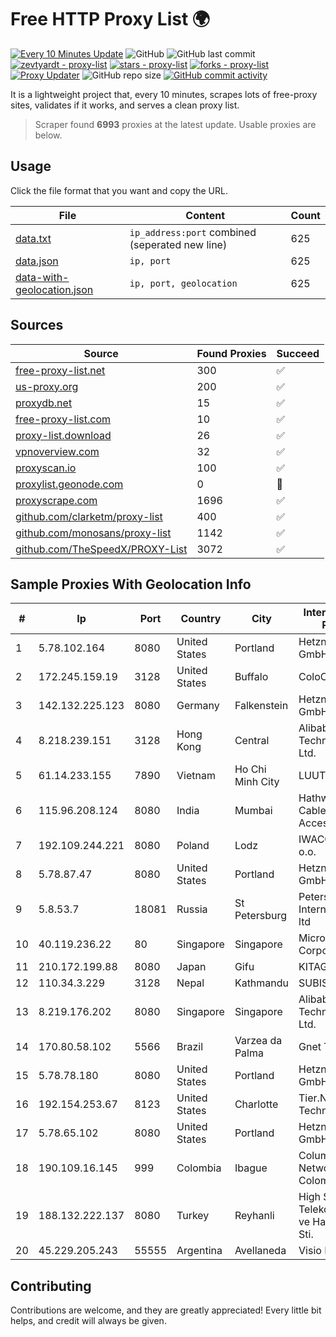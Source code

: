 
# Free HTTP Proxy List 🌍

[![Every 10 Minutes Update](https://github.com/mertguvencli/http-proxy-list/actions/workflows/main.yml/badge.svg?branch=main)](https://github.com/mertguvencli/http-proxy-list/actions/workflows/main.yml)
![GitHub](https://img.shields.io/github/license/mertguvencli/http-proxy-list)
![GitHub last commit](https://img.shields.io/github/last-commit/mertguvencli/http-proxy-list)
[![zevtyardt - proxy-list](https://img.shields.io/static/v1?label=zevtyardt&message=proxy-list&color=blue&logo=github)](https://github.com/zevtyardt/proxy-list "Go to GitHub repo")
[![stars - proxy-list](https://img.shields.io/github/stars/zevtyardt/proxy-list?style=social)](https://github.com/zevtyardt/proxy-list)
[![forks - proxy-list](https://img.shields.io/github/forks/zevtyardt/proxy-list?style=social)](https://github.com/zevtyardt/proxy-list)
[![Proxy Updater](https://github.com/zevtyardt/proxy-list/workflows/Proxy%20Updater/badge.svg)](https://github.com/zevtyardt/proxy-list/actions?query=workflow:"Proxy+Updater")
![GitHub repo size](https://img.shields.io/github/repo-size/zevtyardt/proxy-list)
[![GitHub commit activity](https://img.shields.io/github/commit-activity/m/zevtyardt/proxy-list?logo=commits)](https://github.com/zevtyardt/proxy-list/commits/main)

It is a lightweight project that, every 10 minutes, scrapes lots of free-proxy sites, validates if it works, and serves a clean proxy list.

> Scraper found **6993** proxies at the latest update. Usable proxies are below.

## Usage

Click the file format that you want and copy the URL.

|File|Content|Count|
|----|-------|-----|
|[data.txt](https://raw.githubusercontent.com/mertguvencli/http-proxy-list/main/proxy-list/data.txt)|`ip_address:port` combined (seperated new line)|625|
|[data.json](https://raw.githubusercontent.com/mertguvencli/http-proxy-list/main/proxy-list/data.json)|`ip, port`|625|
|[data-with-geolocation.json](https://raw.githubusercontent.com/mertguvencli/http-proxy-list/main/proxy-list/data-with-geolocation.json)|`ip, port, geolocation`|625|

## Sources

|Source|Found Proxies|Succeed|
|------|-------------|-------|
|[free-proxy-list.net](https://free-proxy-list.net)|300|✅|
|[us-proxy.org](https://www.us-proxy.org)|200|✅|
|[proxydb.net](http://proxydb.net)|15|✅|
|[free-proxy-list.com](https://free-proxy-list.com/?page=&port=&type%5B%5D=http&type%5B%5D=https&up_time=0&search=Search)|10|✅|
|[proxy-list.download](https://www.proxy-list.download/HTTP)|26|✅|
|[vpnoverview.com](https://vpnoverview.com/privacy/anonymous-browsing/free-proxy-servers)|32|✅|
|[proxyscan.io](https://www.proxyscan.io)|100|✅|
|[proxylist.geonode.com](https://proxylist.geonode.com/api/proxy-list?limit=300&page=1&sort_by=lastChecked&sort_type=desc&protocols=http,https)|0|🚫|
|[proxyscrape.com](https://api.proxyscrape.com/v2/?request=displayproxies&protocol=http&timeout=10000&country=all&ssl=all&anonymity=all)|1696|✅|
|[github.com/clarketm/proxy-list](https://raw.githubusercontent.com/clarketm/proxy-list/master/proxy-list-raw.txt)|400|✅|
|[github.com/monosans/proxy-list](https://raw.githubusercontent.com/monosans/proxy-list/main/proxies/http.txt)|1142|✅|
|[github.com/TheSpeedX/PROXY-List](https://raw.githubusercontent.com/TheSpeedX/PROXY-List/master/http.txt)|3072|✅|


## Sample Proxies With Geolocation Info

|#|Ip|Port|Country|City|Internet Service Provider|
|-|--|----|-------|----|-------------------------|
|1|5.78.102.164|8080|United States|Portland|Hetzner Online GmbH|
|2|172.245.159.19|3128|United States|Buffalo|ColoCrossing|
|3|142.132.225.123|8080|Germany|Falkenstein|Hetzner Online GmbH|
|4|8.218.239.151|3128|Hong Kong|Central|Alibaba (US) Technology Co., Ltd.|
|5|61.14.233.155|7890|Vietnam|Ho Chi Minh City|LUUTRUSO|
|6|115.96.208.124|8080|India|Mumbai|Hathway IP over Cable Internet Access|
|7|192.109.244.221|8080|Poland|Lodz|IWACOM Sp. z o.o.|
|8|5.78.87.47|8080|United States|Portland|Hetzner Online GmbH|
|9|5.8.53.7|18081|Russia|St Petersburg|Petersburg Internet Network ltd|
|10|40.119.236.22|80|Singapore|Singapore|Microsoft Corporation|
|11|210.172.199.88|8080|Japan|Gifu|KITAGATA|
|12|110.34.3.229|3128|Nepal|Kathmandu|SUBISU C7|
|13|8.219.176.202|8080|Singapore|Singapore|Alibaba (US) Technology Co., Ltd.|
|14|170.80.58.102|5566|Brazil|Varzea da Palma|Gnet Telecom|
|15|5.78.78.180|8080|United States|Portland|Hetzner Online GmbH|
|16|192.154.253.67|8123|United States|Charlotte|Tier.Net Technologies LLC|
|17|5.78.65.102|8080|United States|Portland|Hetzner Online GmbH|
|18|190.109.16.145|999|Colombia|Ibague|Columbus Networks Colombia|
|19|188.132.222.137|8080|Turkey|Reyhanli|High Speed Telekomunikasyon ve Hab. Hiz. Ltd. Sti.|
|20|45.229.205.243|55555|Argentina|Avellaneda|Visio RED SRL|



## Contributing

Contributions are welcome, and they are greatly appreciated! Every
little bit helps, and credit will always be given.

